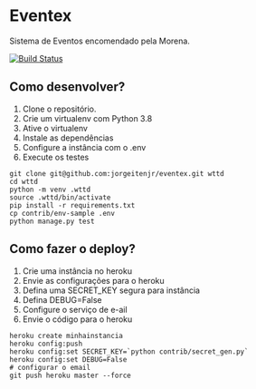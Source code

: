 # Eventex 

Sistema de Eventos encomendado pela Morena.

[![Build Status](https://travis-ci.org/jorgeitenjr/eventex.svg?branch=master)](https://travis-ci.org/jorgeitenjr/eventex)

## Como desenvolver?

1. Clone o repositório.
2. Crie um virtualenv com Python 3.8
3. Ative o virtualenv
4. Instale as dependências
5. Configure a instância com o .env
6. Execute os testes

```console
git clone git@github.com:jorgeitenjr/eventex.git wttd
cd wttd
python -m venv .wttd
source .wttd/bin/activate
pip install -r requirements.txt
cp contrib/env-sample .env
python manage.py test
```
## Como fazer o deploy?

1. Crie uma instância no heroku
2. Envie as configurações para o heroku
3. Defina uma SECRET_KEY segura para instância
4. Defina DEBUG=False
5. Configure o serviço de e-ail
6. Envie o código para o heroku

```console
heroku create minhainstancia
heroku config:push
heroku config:set SECRET_KEY=`python contrib/secret_gen.py`
heroku config:set DEBUG=False
# configurar o email
git push heroku master --force
```



